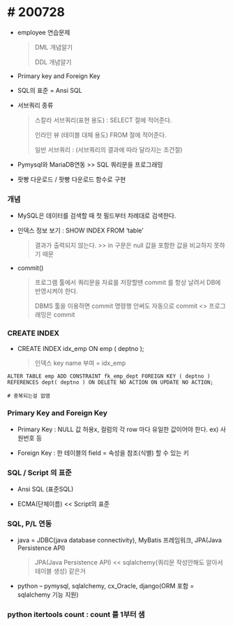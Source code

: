 # # 200728

 

- employee 연습문제

  > DML 개념알기
  >
  > DDL 개념알기

- Primary key and Foreign Key

- SQL의 표준 = Ansi SQL

- 서브쿼리 종류

  > 스칼라 서브쿼리(표현 용도) : SELECT 절에 적어준다.
  >
  > 인라인 뷰 (테이블 대체 용도) FROM 절에 적어준다.
  >
  > 일반 서브쿼리 : (서브쿼리의 결과에 따라 달라지는 조건절)

- Pymysql와 MariaDB연동 >> SQL 쿼리문을 프로그래밍

- 팟빵 다운로드 / 팟빵 다운로드 함수로 구현

 

### 개념

- MySQL은 데이터를 검색할 때 첫 필드부터 차례대로 검색한다.

- 인덱스 정보 보기 : SHOW INDEX FROM ‘table’

  > 결과가 출력되지 않는다. >> in 구문은 null 값을 포함한 값을 비교하지 못하기 때문

- commit()

  > 프로그램 툴에서 쿼리문을 자료를 저장할땐 commit 를 항상 날려서 DB에 반영시켜야 한다.
  >
  > DBMS 툴을 이용하면 commit 명령행 안써도 자동으로 commit <> 프로그래밍은 commit

 

### CREATE INDEX

- CREATE INDEX idx_emp ON emp ( deptno );

  > 인덱스 key name 부여 = idx_emp

```mariadb
ALTER TABLE emp ADD CONSTRAINT fk_emp_dept FOREIGN KEY ( deptno ) REFERENCES dept( deptno ) ON DELETE NO ACTION ON UPDATE NO ACTION;

# 중복되는걸 없앰
```

 

### Primary Key and Foreign Key

- Primary Key : NULL 값 허용x, 컬럼의 각 row 마다 유일한 값이어야 한다. ex) 사원번호 등

- Foreign Key : 한 테이블의 field = 속성을 참조(식별) 할 수 있는 키

 

### SQL / Script 의 표준

* Ansi SQL (표준SQL)

* ECMA(단체이름) << Script의 표준

 

### SQL, P/L 연동

- java = JDBC(java database connectivity), MyBatis 프레임워크, JPA(Java Persistence API)

  > JPA(Java Persistence API) << sqlalchemy(쿼리문 작성안해도 알아서 테이블 생성) 같은거

 

- python – pymysql, sqlalchemy, cx_Oracle, django(ORM 포함 = sqlalchemy 기능 지원)

 

 

### python itertools count : count 를 1부터 샘